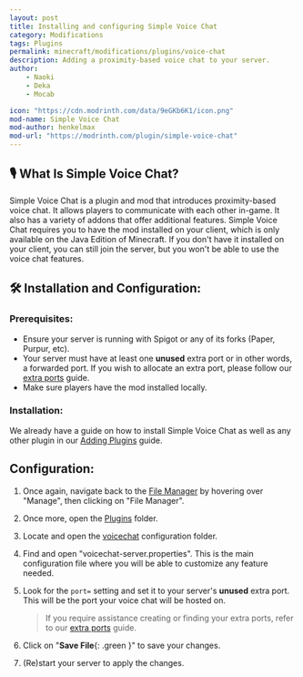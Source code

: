 ```yaml
---
layout: post
title: Installing and configuring Simple Voice Chat
category: Modifications
tags: Plugins
permalink: minecraft/modifications/plugins/voice-chat
description: Adding a proximity-based voice chat to your server.
author:
    - Naoki
    - Deka
    - Mocab

icon: "https://cdn.modrinth.com/data/9eGKb6K1/icon.png"
mod-name: Simple Voice Chat
mod-author: henkelmax
mod-url: "https://modrinth.com/plugin/simple-voice-chat"
---
```


## :studio_microphone: What Is Simple Voice Chat?

Simple Voice Chat is a plugin and mod that introduces proximity-based voice chat. It allows players to communicate with each other in-game. It also has a variety of addons that offer additional features. Simple Voice Chat requires you to have the mod installed on your client, which is only available on the Java Edition of Minecraft. If you don't have it installed on your client, you can still join the server, but you won't be able to use the voice chat features.

## :hammer_and_wrench: Installation and Configuration:

### Prerequisites:

-   Ensure your server is running with Spigot or any of its forks (Paper, Purpur, etc).
-   Your server must have at least one **unused** extra port or in other words, a forwarded port. If you wish to allocate an extra port, please follow our [extra ports](/falix/dashboard/server/extra-port) guide.
-   Make sure players have the mod installed locally.

### Installation:

We already have a guide on how to install Simple Voice Chat as well as any other plugin in our [Adding Plugins](/minecraft/modifications/general/adding-plugins) guide.

## Configuration:

1. Once again, navigate back to the [File Manager](https://client.falixnodes.net/server/filemanager) by hovering over "Manage", then clicking on "File Manager".

2. Once more, open the [Plugins](https://client.falixnodes.net/server/filemanager?dir=/plugins/) folder.

3. Locate and open the [voicechat](https://client.falixnodes.net/server/filemanager?dir=/plugins/voicechat/) configuration folder.

4. Find and open "voicechat-server.properties". This is the main configuration file where you will be able to customize any feature needed.

5. Look for the `port=` setting and set it to your server's **unused** extra port. This will be the port your voice chat will be hosted on.

    > If you require assistance creating or finding your extra ports, refer to our [extra ports](/falix/dashboard/server/extra-port) guide.

6. Click on "**Save File**{: .green }" to save your changes.

7. (Re)start your server to apply the changes.
